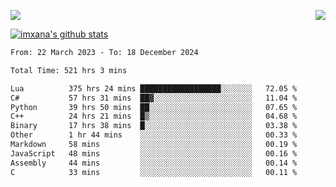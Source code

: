 <p>
  <a href="https://count.getloli.com/"><img src="https://count.getloli.com/get/@xana.readme?theme=moebooru-h"></a>
  <img src="https://weather-icon.journeyad.repl.co/@hangzhou?v=1" align="right">
</p>


<a href="https://github.com/imxana"><img align="center" src="https://github-readme-stats.vercel.app/api?username=imxana&show_icons=true&include_all_commits=true&hide_border=tru&custom_title=imxana%27s%20Github%20Stats" alt="imxana's github stats" /></a> 

<!--START_SECTION:waka-->

```txt
From: 22 March 2023 - To: 18 December 2024

Total Time: 521 hrs 3 mins

Lua          375 hrs 24 mins ██████████████████░░░░░░░   72.05 %
C#           57 hrs 31 mins  ██▓░░░░░░░░░░░░░░░░░░░░░░   11.04 %
Python       39 hrs 50 mins  ██░░░░░░░░░░░░░░░░░░░░░░░   07.65 %
C++          24 hrs 21 mins  █▒░░░░░░░░░░░░░░░░░░░░░░░   04.68 %
Binary       17 hrs 38 mins  █░░░░░░░░░░░░░░░░░░░░░░░░   03.38 %
Other        1 hr 44 mins    ░░░░░░░░░░░░░░░░░░░░░░░░░   00.33 %
Markdown     58 mins         ░░░░░░░░░░░░░░░░░░░░░░░░░   00.19 %
JavaScript   48 mins         ░░░░░░░░░░░░░░░░░░░░░░░░░   00.16 %
Assembly     44 mins         ░░░░░░░░░░░░░░░░░░░░░░░░░   00.14 %
C            33 mins         ░░░░░░░░░░░░░░░░░░░░░░░░░   00.11 %
```

<!--END_SECTION:waka-->
